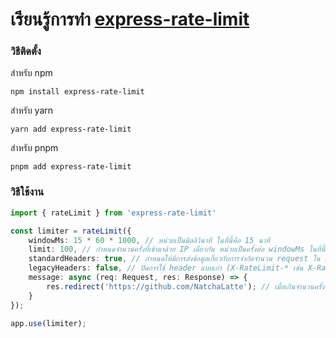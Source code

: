 # เรียนรู้การทำ [express-rate-limit](https://express-rate-limit.mintlify.app/)
### วิธีติดตั้ง
สำหรับ npm
```
npm install express-rate-limit
```
สำหรับ yarn
```
yarn add express-rate-limit
```
สำหรับ pnpm
```
pnpm add express-rate-limit
```
### วิธีใช้งาน
```typescript
import { rateLimit } from 'express-rate-limit'

const limiter = rateLimit({
	windowMs: 15 * 60 * 1000, // หน่วยเป็นมิลลิวินาที ในที่นี้คือ 15 นาที
	limit: 100, // กำหนดจำนวนครั้งที่เข้ามาด้วย IP เดียวกัน หน่วยเป็นครั้งต่อ windowMs ในที่นี้คือ 100 ครั้งต่อ 15 นาที
	standardHeaders: true, // กำหนดให้มีการส่งข้อมูลเกี่ยวกับการจำกัดจำนวน request ใน header ที่ชื่อ RateLimit-* (เช่น RateLimit-Limit และ RateLimit-Remaining) โดยการตั้งค่า true จะช่วยให้ผู้ใช้ทราบจำนวน request ที่ยังเหลือได้
	legacyHeaders: false, // ปิดการใช้ header แบบเก่า (X-RateLimit-* เช่น X-RateLimit-Limit) โดยตั้งค่า false จะลดการส่ง header ที่ไม่จำเป็นออกไป
	message: async (req: Request, res: Response) => {
		res.redirect('https://github.com/NatchaLatte'); // เมื่อเกินจำนวนครั้งที่กำหนดให้ Redirect ไปที่ลิงก์ https://github.com/NatchaLatte
	}
});

app.use(limiter);

```
